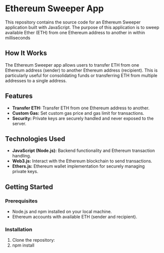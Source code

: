 # Ethereum Sweeper App

This repository contains the source code for an Ethereum Sweeper application built with JavaScript. The purpose of this application is to sweep available Ether (ETH) from one Ethereum address to another in within milliseconds

## How It Works

The Ethereum Sweeper app allows users to transfer ETH from one Ethereum address (sender) to another Ethereum address (recipient). This is particularly useful for consolidating funds or transferring ETH from multiple addresses to a single address.

## Features

- **Transfer ETH:** Transfer ETH from one Ethereum address to another.
- **Custom Gas:** Set custom gas price and gas limit for transactions.
- **Security:** Private keys are securely handled and never exposed to the server.

## Technologies Used

- **JavaScript (Node.js):** Backend functionality and Ethereum transaction handling.
- **Web3.js:** Interact with the Ethereum blockchain to send transactions.
- **Ethers.js:** Ethereum wallet implementation for securely managing private keys.

## Getting Started

### Prerequisites

- Node.js and npm installed on your local machine.
- Ethereum accounts with available ETH (sender and recipient).

### Installation

1. Clone the repository:
2. npm install


